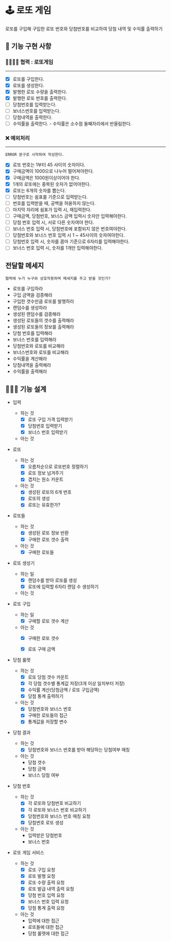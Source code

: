 # 🕹 로또 게임
로또를 구입해 구입한 로또 번호와 당첨번호를 비교하여 당첨 내역 및 수익률 출력하기

## 📝 기능 구현 사항

### 👨‍👨‍👧‍👧 협력 : 로또게임
---

- [x] 로또를 구입한다.
- [x] 로또를 생성한다.
- [x] 발행한 로또 수량을 출력한다.
- [x] 발행한 로또 번호를 출력한다.
- [ ] 당첨번호를 입력받는다.
- [ ] 보너스번호를 입력받는다.
- [ ] 당첨내역을 출력한다.
- [ ] 수익률을 출력한다. - 수익률은 소수점 둘째자리에서 반올림한다.

### ❌ 예외처리
---
~~~
ERROR 문구로 시작하여 작성한다.
~~~

- [x] 로또 번호는 1부터 45 사이의 숫자이다.
- [x] 구매금액이 1000으로 나누어 떨어져야한다.
- [x] 구매금액은 1000원이상이어야 한다.
- [x] 1개의 로또에는 중복된 숫자가 없어야한다.
- [x] 로또는 6개의 숫자를 뽑는다.
- [ ] 당첨번호는 쉼표를 기준으로 입력받는다.
- [ ] 번호를 입력받을 때, 공백을 허용하지 않는다.
- [ ] 마지막 자리에 쉼표가 입력 시, 재입력한다.
- [ ] 구매금액, 당첨번호, 보너스 금액 입력시 숫자만 입력해야한다.
- [ ] 당첨 번호 입력 시, 서로 다른 숫자여야 한다.
- [ ] 보너스 번호 입력 시, 당첨번호에 포함되지 않은 번호여야한다.
- [ ] 당첨번호와 보너스 번호 입력 시 1 ~ 45사이의 숫자여야한다.
- [ ] 당첨번호 입력 시, 숫자를 콤마 기준으로 6자리를 입력해야한다.
- [ ] 보너스 번호 입력 시, 숫자를 1개만 입력해야한다.

## 전달할 메세지
~~~
협력에 누가 누구와 상호작용하며 메세지를 주고 받을 것인가?
~~~

- 로또를 구입하라
- 구입 금액을 검증해라
- 구입한 갯수만큼 로또를 발행하라
- 랜덤수를 생성하라
- 생성된 랜덤수를 검증해라
- 생성된 로또들의 갯수를 출력해라
- 생성된 로또들의 정보를 출력해라
- 당첨 번호를 입력해라
- 보너스 번호를 입력해라
- 당첨번호와 로또를 비교해라
- 보너스번호와 로또를 비교해라
- 수익률을 계산해라
- 당첨내역을 출력해라
- 수익률을 출력해라

## 👩🏻‍💻 기능 설계

- 입력
    - 하는 것
        - [x] 로또 구입 가격 입력받기
        - [x] 당첨번호 입력받기
        - [x] 보너스 번호 입력받기
        
    - 아는 것

- 로또
    - 하는 것
        - [x] 오름차순으로 로또번호 정렬하기
        - [x] 로또 정보 넘겨주기
        - [x] 겹치는 원소 카운트

    - 아는 것
        - [x] 생성된 로또의 6개 번호
        - [x] 로또의 생성
        - [x] 로또는 유효한가?

- 로또들
    - 하는 것
        - [x] 생성된 로또 정보 반환
        - [x] 구매한 로또 갯수 출력
    
    - 아는 것
        - [x] 구매한 로또들

- 로또 생성기
    - 하는 일
        - [x] 랜덤수를 받아 로또를 생성
        - [x] 로또에 입력할 6자리 랜덤 수 생성하기

    - 아는 것

- 로또 구입
    - 하는 일
        - [x] 구매할 로또 갯수 계산
    
    - 아는 것
        - [x] 구매한 로또 갯수
        - [x] 로또 구매 금액
        
        
- 당첨 룰렛
    - 하는 것
        - [x] 로또 당첨 갯수 카운트
        - [x] 각 당첨 갯수별 통계값 저장(3개 이상 일치부터 저장)
        - [x] 수익률 계산(당첨금액 / 로또 구입금액)
        - [x] 당첨 통계 출력하기

    - 아는 것
        - [x] 당첨번호와 보너스 번호
        - [x] 구매한 로또들의 접근
        - [x] 통계값을 저장할 변수

- 당첨 결과
    - 하는 것
        - [x] 당첨번호와 보너스 번호를 받아 해당하는 당첨여부 매칭
    
    - 아는 것
        - 당첨 갯수
        - 당첨 금액
        - 보너스 당첨 여부

- 당첨 번호
    - 하는 것
        - [x] 각 로또와 당첨번호 비교하기
        - [x] 각 로또와 보너스 번호 비교하기
        - [x] 당첨번호와 보너스 번호 매칭 요청
        - [x] 당첨번호 로또 생성
        
    - 아는 것
        - 입력받은 당첨번호
        - 보너스 번호

- 로또 게임 서비스
    - 하는 것
        - [x] 로또 구입 요청
        - [x] 로또 발행 요청
        - [x] 로또 수량 출력 요청
        - [x] 로또 발급 내역 출력 요청
        - [x] 당첨 번호 입력 요청
        - [x] 보너스 번호 입력 요청
        - [x] 당첨 통계 출력 요청

    - 아는 것
        - 입력에 대한 접근
        - 로또들에 대한 접근
        - 당첨 룰렛에 대한 접근

